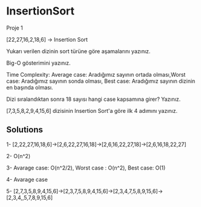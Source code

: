 # InsertionSort
Proje 1

[22,27,16,2,18,6] -> Insertion Sort

Yukarı verilen dizinin sort türüne göre aşamalarını yazınız.

Big-O gösterimini yazınız.

Time Complexity: Average case: Aradığımız sayının ortada olması,Worst case: Aradığımız sayının sonda olması, Best case: Aradığımız sayının dizinin en başında olması.

Dizi sıralandıktan sonra 18 sayısı hangi case kapsamına girer? Yazınız.


[7,3,5,8,2,9,4,15,6] dizisinin Insertion Sort'a göre ilk 4 adımını yazınız.

## Solutions
1- [2,22,27,16,18,6]->[2,6,22,27,16,18]->[2,6,16,22,27,18]->[2,6,16,18,22,27]

2- O(n^2)

3- Avarage case: O(n^2/2), Worst case : O(n^2), Best case: O(1)

4- Avarage case

5- [2,7,3,5,8,9,4,15,6]->[2,3,7,5,8,9,4,15,6]->[2,3,4,7,5,8,9,15,6]->[2,3,4,,5,7,8,9,15,6]
